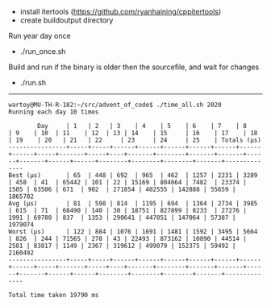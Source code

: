 - install itertools (https://github.com/ryanhaining/cppitertools)
- create buildoutput directory

Run year day once
- ./run_once.sh <year> <day>

Build and run <year> <day> if the binary is older then the sourcefile, and wait for changes
- ./run.sh <year> <day>


---
```
wartoy@MU-TH-R-182:~/src/advent_of_code$ ./time_all.sh 2020
Running each day 10 times

        Day     | 1   | 2   | 3    | 4    | 5    | 6    | 7    | 8    | 9    | 10  | 11    | 12  | 13 | 14    | 15     | 16    | 17    | 18   | 19    | 20   | 21   | 22     | 23     | 24     | 25    | Totals (µs)
----------------+-----+-----+------+------+------+------+------+------+------+-----+-------+-----+----+-------+--------+-------+-------+------+-------+------+------+--------+--------+--------+-------+--------------
Best (µs)       | 65  | 448 | 692  | 965  | 462  | 1257 | 2231 | 3289 | 458  | 41  | 65442 | 101 | 22 | 15169 | 804664 | 7482  | 23374 | 1505 | 63506 | 671  | 902  | 271854 | 402555 | 142888 | 55659 | 1865702
Avg (µs)        | 81  | 598 | 814  | 1195 | 694  | 1364 | 2734 | 3985 | 615  | 71  | 68490 | 140 | 30 | 18751 | 827899 | 8233  | 27276 | 1991 | 69780 | 837  | 1353 | 290641 | 447051 | 147064 | 57387 | 1979074
Worst (µs)      | 122 | 884 | 1076 | 1691 | 1481 | 1592 | 3495 | 5664 | 826  | 244 | 71565 | 278 | 43 | 22493 | 873162 | 10890 | 44514 | 2581 | 83817 | 1149 | 2367 | 319612 | 499079 | 152375 | 59492 | 2160492
----------------+-----+-----+------+------+------+------+------+------+------+-----+-------+-----+----+-------+--------+-------+-------+------+-------+------+------+--------+--------+--------+-------+--------------

Total time taken 19790 ms

```